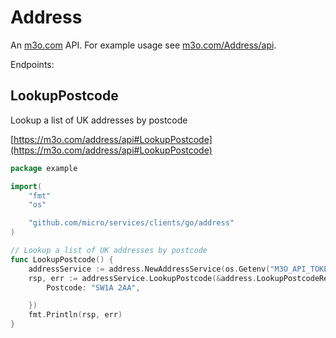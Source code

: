 # Address

An [m3o.com](https://m3o.com) API. For example usage see [m3o.com/Address/api](https://m3o.com/Address/api).

Endpoints:

## LookupPostcode

Lookup a list of UK addresses by postcode


[https://m3o.com/address/api#LookupPostcode](https://m3o.com/address/api#LookupPostcode)

```go
package example

import(
	"fmt"
	"os"

	"github.com/micro/services/clients/go/address"
)

// Lookup a list of UK addresses by postcode
func LookupPostcode() {
	addressService := address.NewAddressService(os.Getenv("M3O_API_TOKEN"))
	rsp, err := addressService.LookupPostcode(&address.LookupPostcodeRequest{
		Postcode: "SW1A 2AA",

	})
	fmt.Println(rsp, err)
}
```
